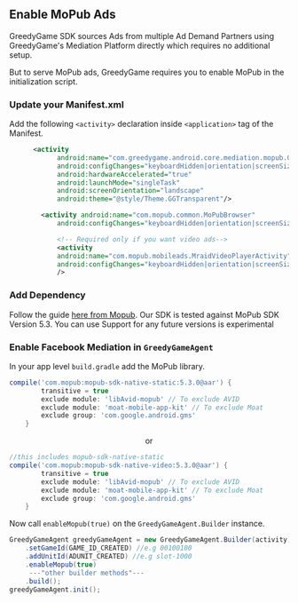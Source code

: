 ## **Enable MoPub Ads**

GreedyGame SDK sources Ads from multiple Ad Demand Partners using GreedyGame's Mediation Platform  directly which requires no additional setup.

But to serve MoPub ads, GreedyGame requires you to enable MoPub in the initialization script.

### Update your Manifest.xml
Add the following `<activity>` declaration inside `<application>` tag of the Manifest.
```xml hl_lines="6 14 22" 
      <activity
            android:name="com.greedygame.android.core.mediation.mopub.GGMoPubActivity"
            android:configChanges="keyboardHidden|orientation|screenSize|screenLayout|layoutDirection"
            android:hardwareAccelerated="true"
            android:launchMode="singleTask"
            android:screenOrientation="landscape"
            android:theme="@style/Theme.GGTransparent"/>

        <activity android:name="com.mopub.common.MoPubBrowser"
            android:configChanges="keyboardHidden|orientation|screenSize"/>

            <!-- Required only if you want video ads-->
            <activity
            android:name="com.mopub.mobileads.MraidVideoPlayerActivity"
            android:configChanges="keyboardHidden|orientation|screenSize"
            />
```
### Add Dependency
Follow the guide [here from Mopub](https://developers.mopub.com/publishers/android/integrate/).
Our SDK is tested against MoPub SDK Version 5.3. You can use Support for any future versions is experimental
### Enable Facebook Mediation in `GreedyGameAgent`
In your app level `build.gradle` add the MoPub library.

```gradle 
compile('com.mopub:mopub-sdk-native-static:5.3.0@aar') {
        transitive = true
        exclude module: 'libAvid-mopub' // To exclude AVID
        exclude module: 'moat-mobile-app-kit' // To exclude Moat
        exclude group: 'com.google.android.gms'
    }
```
<center> or </center>

```gradle 
//this includes mopub-sdk-native-static
compile('com.mopub:mopub-sdk-native-video:5.3.0@aar') {
        transitive = true
        exclude module: 'libAvid-mopub' // To exclude AVID
        exclude module: 'moat-mobile-app-kit' // To exclude Moat
        exclude group: 'com.google.android.gms'
    }
```
Now call `enableMopub(true)` on the `GreedyGameAgent.Builder` instance.

```Java tab= hl_lines="4"
GreedyGameAgent greedyGameAgent = new GreedyGameAgent.Builder(activity) // or Context
    .setGameId(GAME_ID_CREATED) //e.g 00100100
    .addUnitId(ADUNIT_CREATED) //e.g slot-1000
    .enableMopub(true)
     ---"other builder methods"---
    .build();
greedyGameAgent.init();
```

<!-- ```Java tab="Kotlin" hl_lines="4"
val greedyGame = GreedyGameAgent.Builder(activity)
    .appId(APP_ID_CREATED) //e.g 00100100
    .addUnitId(ADUNIT_CREATED) //e.g slot-1000
    .enableAdmob(true)
     ---"other builder methods"---
    .build()
greedyGame.load()
``` -->
